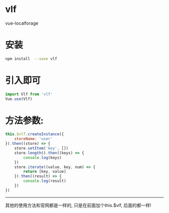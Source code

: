 # vlf
vue-localforage 
# 安装
```bash
npm install  --save vlf
```
# 引入即可
```javascript
import Vlf from 'vlf'
Vue.use(Vlf)
```
# 方法参数:
```javascript
this.$vlf.createInstance({
    storeName: 'user'
}).then((store) => {
    store.setItem('key', [])
    store.length().then((keys) => {
        console.log(keys)
    })
    store.iterate((value, key, num) => {
        return [key, value]
    }).then((result) => {
        console.log(result)
    })
})
```
---
其他的使用方法和官网都是一样的, 只是在前面加个this.$vlf, 后面的都一样!
